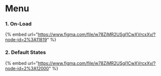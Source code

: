 # Menu

### 1. On-Load 

{% embed url="https://www.figma.com/file/w78ZiMR2USgl1CwXVrcxXv/?node-id=2%3A11819" %}

### 2. Default States

{% embed url="https://www.figma.com/file/w78ZiMR2USgl1CwXVrcxXv/?node-id=2%3A12000" %}



